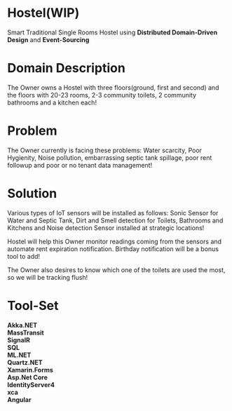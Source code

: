 # Hostel(WIP)
Smart Traditional Single Rooms Hostel using <b>Distributed Domain-Driven Design</b> and <b>Event-Sourcing</b>

# Domain Description
The Owner owns a Hostel with three floors(ground, first and second) and the floors with 20-23 rooms, 2-3 community toilets, 2 community bathrooms and a kitchen each!

# Problem
The Owner currently is facing these problems: Water scarcity, Poor Hygienity, Noise pollution, embarrassing septic tank spillage, poor rent followup and poor or no tenant data management!

# Solution
Various types of IoT sensors will be installed as follows: Sonic Sensor for Water and Septic Tank, Dirt and Smell detection for Toilets, Bathrooms and Kitchens and Noise detection Sensor installed at strategic locations!

Hostel will help this Owner monitor readings coming from the sensors and automate rent expiration notification. Birthday notification will be a bonus tool to add!

The Owner also desires to know which one of the toilets are used the most, so we will be tracking flush!

# Tool-Set
<b>Akka.NET<br/> 
MassTransit<br/> 
SignalR<br/>
SQL<br/>
ML.NET<br/>
Quartz.NET<br/>
Xamarin.Forms<br/>
Asp.Net Core<br/>
IdentityServer4<br/>
xca<br/>
Angular</b>

